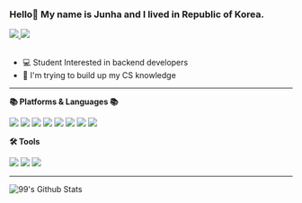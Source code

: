 ### Hello👋 My name is Junha and I lived in Republic of Korea.
<a href="https://https://rorror1624.tistory.com/" target="_blank" >
    <img src="https://img.shields.io/badge/Tistory-black?style=flat-square&logo=Tistory&logoColor=white"/>
</a>
<a href="https://instagram.com/junad._.p/">
    <img src="https://img.shields.io/badge/Instagram-E4405F?style=flat-square&logo=Instagram&logoColor=white"/>
</a>
<br><br>
<ul>
  <li>💻 Student Interested in backend developers</li>
  <li>📖 I'm trying to build up my CS knowledge</li>
</ul>
<hr>
<strong>📚 Platforms & Languages 📚</strong><br>

<p>
  <img src="https://img.shields.io/badge/Java-00599C?style=flat-square&logo=&logoColor=white"/>
  <img src="https://img.shields.io/badge/Python-3776AB?style=flat-square&logo=Python&logoColor=white"/>  
  <img src="https://img.shields.io/badge/C++-00599C?style=flat-square&logo=C%2B%2B&logoColor=white"/>
  <img src="https://img.shields.io/badge/C-A8B9CC?style=flat-square&logo=C&logoColor=white"/>
    

  <img src="https://img.shields.io/badge/Express-000000?style=flat-square&logo=Express&logoColor=white"/>  
  <img src="https://img.shields.io/badge/Node.js-339933?style=flat-square&logo=Node.js&logoColor=white"/>
  <img src="https://img.shields.io/badge/MongoDB-47A248?style=flat-square&logo=MongoDB&logoColor=white"/> 
  <img src="https://img.shields.io/badge/Javascript-F7DF1E?style=flat-square&logo=Javascript&logoColor=white"/>
 </p>
 
 <strong>🛠 Tools </strong><br>
 <p>
  <img src="https://img.shields.io/badge/Github-181717?style=flat-square&logo=Github&logoColor=white"/>
  <img src="https://img.shields.io/badge/Xcode-147EFB?style=flat-square&logo=Xcode&logoColor=white"/>
  <img src="https://img.shields.io/badge/Visual Studio Code-007ACC?style=flat&logo=Visual Studio Code&logoColor=white" />
 </p>
 <hr>

![99's Github Stats](https://github-readme-stats.vercel.app/api?username=Junad-Park&bg_color=30,e96443,904e95&title_color=fff&text_color=fff)

